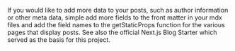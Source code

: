If you would like to add more data to your posts, such as author information or other meta data, simple add more fields to the front matter in your mdx files and add the field names to the getStaticProps function for the various pages that display posts. See also the official Next.js Blog Starter which served as the basis for this project.
